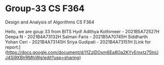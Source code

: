 # Group-33 CS F364
Design and Analysis of Algorithms
CS F364

Hello, we are goup 33 from BITS Hyd!
Adithya Kothimeer - 2021B5A72527H
Deepa N - 2021B4A73132H
Salman Faris - 2021B5A70745H
Siddharth Yohan Ceri - 2021B4A73145H
Sriya Gudipati - 2021B4A73151H
[Link for report:] (https://docs.google.com/document/d/11ZzlDOxm6Ea8Oa2KYyEmxtz75InUJ4Si9XBIrRMhiWg/edit?usp=sharing)
